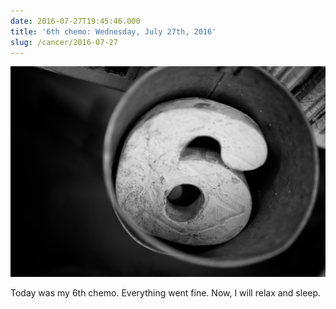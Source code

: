 ```yaml
---
date: 2016-07-27T19:45:46.000
title: '6th chemo: Wednesday, July 27th, 2016'
slug: /cancer/2016-07-27
---
```


![6th chemo](/images/cancer/oazo8a35Uu1vsn3evo1.jpg)

Today was my 6th chemo. Everything went fine. Now, I will relax and sleep.
